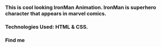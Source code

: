 ### This is cool looking IronMan Animation. IronMan is superhero character that appears in marvel comics.

### Technologies Used: HTML & CSS.

### Find me

